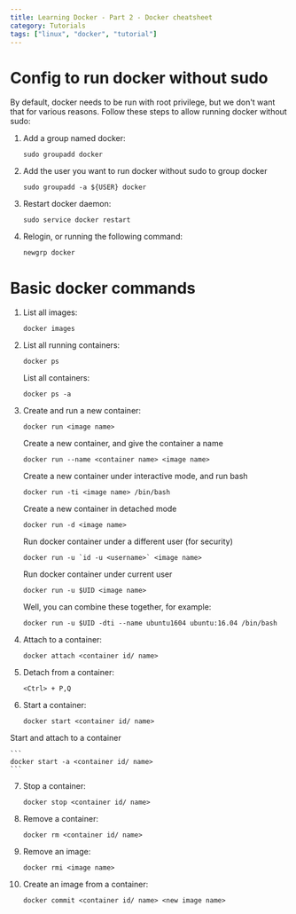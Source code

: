 ```yaml
---
title: Learning Docker - Part 2 - Docker cheatsheet
category: Tutorials
tags: ["linux", "docker", "tutorial"]
---
```


# Config to run docker without sudo

By default, docker needs to be run with root privilege, but we don't want that for various reasons. Follow these steps to allow running docker without sudo:

1. Add a group named docker:

    ```
    sudo groupadd docker
    ```

2. Add the user you want to run docker without sudo to group docker

    ```
    sudo groupadd -a ${USER} docker
    ```

3. Restart docker daemon:

    ```
    sudo service docker restart
    ```

4. Relogin, or running the following command:

    ```
    newgrp docker
    ```

# Basic docker commands

1. List all images:

    ```
    docker images
    ```

2. List all running containers:

    ```
    docker ps
    ```

    List all containers:

    ```
    docker ps -a
    ```

3. Create and run a new container:

    ```
    docker run <image name>
    ```

    Create a new container, and give the container a name

    ```
    docker run --name <container name> <image name>
    ```

    Create a new container under interactive mode, and run bash

    ```
    docker run -ti <image name> /bin/bash
    ```

    Create a new container in detached mode

    ```
    docker run -d <image name>
    ```

    Run docker container under a different user (for security)

    ```
    docker run -u `id -u <username>` <image name>
    ```

    Run docker container under current user

    ```
    docker run -u $UID <image name>
    ```

    Well, you can combine these together, for example:

    ```
    docker run -u $UID -dti --name ubuntu1604 ubuntu:16.04 /bin/bash
    ```

4. Attach to a container:

    ```
    docker attach <container id/ name>
    ```

5. Detach from a container:

    ```
    <Ctrl> + P,Q
    ```

6. Start a container:

    ```
    docker start <container id/ name>
    ```

Start and attach to a container

    ```
    docker start -a <container id/ name>
    ```

7. Stop a container:

    ```
    docker stop <container id/ name>
    ```

8. Remove a container:

    ```
    docker rm <container id/ name>
    ```

9. Remove an image:

    ```
    docker rmi <image name>
    ```

10. Create an image from a container:

    ```
    docker commit <container id/ name> <new image name>
    ```
